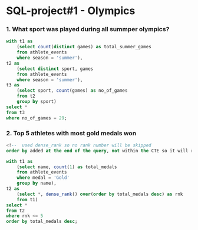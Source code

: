 # SQL-project#1 - Olympics

### 1. What sport was played during all summper olympics?
````sql
with t1 as
	(select count(distinct games) as total_summer_games
	from athlete_events
	where season = 'summer'),
t2 as
	(select distinct sport, games
	from athlete_events
	where season = 'summer'),
t3 as
	(select sport, count(games) as no_of_games
	from t2
	group by sport)
select *
from t3
where no_of_games = 29;
````
### 2. Top 5 athletes with most gold medals won
````sql
<!--  used dense_rank so no rank number will be skipped
order by added at the end of the query, not within the CTE so it will run in SSMS -->

with t1 as
	(select name, count(1) as total_medals
	from athlete_events
	where medal = 'Gold'
	group by name),
t2 as
	(select *, dense_rank() over(order by total_medals desc) as rnk
	from t1)
select *
from t2
where rnk <= 5
order by total_medals desc;
````
